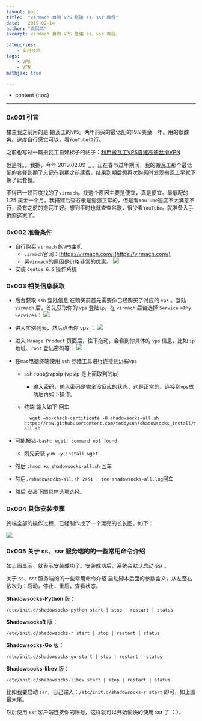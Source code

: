 ```yaml
---
layout: post
title:  "virmach 自购 VPS 搭建 ss、ssr 教程"
date:   2019-02-14
author: "袁凤鸣"
excerpt: virmach 自购 VPS 搭建 ss、ssr 教程。

categories: 
    - 实用技术
tags: 
    - VPS
    - VPN
mathjax: true

---
```

* content
{:toc}
---

### 0x001 引言
楼主我之前用的是 搬瓦工的`VPS`。两年前买的最低配的19.9美金一年。用的很酸爽。速度自行感觉可以，看`YouTube`也行。

之前也写过一篇搬瓦工自建梯子的帖子：[利用搬瓦工VPS自建高速丝滑VPN](https://www.yfmingo.cn/2016/09/05/bandwagonhost-vpn/)

但是呀。。我擦，今年 2019.02.09 日。正在春节过年期间，我的搬瓦工那个最低配的套餐到期了忘记在到期之前续费。结果到期后想再次购买时发现搬瓦工早就下架了此套餐。

不得已一顿百度找的了`virmach`。找这个原因主要是便宜，真是便宜。最低配的 1.25 美金一个月。我搭建后查谷歌是勉强正常的，但是看`YouTube`速度不太满意不行，没有之前的搬瓦工好。想到平时也就查查谷歌，很少看`YouTube`。就准备入手折腾这家了。





### 0x002 准备条件

- 自行购买 `virmach` 的`VPS`主机
    - `virmach`官网：[https://virmach.com/](https://virmach.com/)
    - 买`virmach`的原因是价格非常的优惠。
    ![](https://yfmingo.oss-cn-beijing.aliyuncs.com/images/d8moDR.jpg)
- 安装 `Centos 6.5` 操作系统


### 0x003  相关信息获取
- 后台获取 `ssh` 登陆信息
在购买前首先需要你已经购买了对应的 `vps` 。登陆 `virmach` 后，首先获取你的 `vps` 登陆`ip`，在 `virmach` 后台选择 `Service` =》`My Services`：
![](https://yfmingo.oss-cn-beijing.aliyuncs.com/images/sCurWk.jpg)

- 进入实例列表，然后点击你 vps ：
![](https://yfmingo.oss-cn-beijing.aliyuncs.com/images/woVw3Z.jpg)
- 进入 `Manage Product` 页面后，往下拖动，会看到你具体的 `vps` 信息，比如 `ip` 地址、`root` 登陆密码等：
![](https://yfmingo.oss-cn-beijing.aliyuncs.com/images/VumCbU.jpg)

- 在`mac`电脑终端使用 `ssh` 登陆工具进行连接到远程`vps`
    - ssh root@vpsip (vpsip 是上面取到的ip)
        - 输入密码，输入密码是完全没反应的状态，这是正常的。连接到`vps`成功后再如下操作。
    - 终端 输入如下 回车

            wget –no-check-certificate -O shadowsocks-all.sh https://raw.githubusercontent.com/teddysun/shadowsocks_install/master/shadowsocks-all.sh
            
 -  可能报错`-bash: wget: command not found`
     -  则先安装 `yum -y install wget`
-  然后 `chmod +x shadowsocks-all.sh` 回车
-  然后`./shadowsocks-all.sh 2>&1 | tee shadowsocks-all.log`回车
-  然后 安装下图具体选项选择。


### 0x004  具体安装步骤
终端全部的操作过程，已经制作成了一个漂亮的长长图。如下：

![](https://yfmingo.oss-cn-beijing.aliyuncs.com/images/szMMRg.jpg)


### 0x005 关于 ss、ssr 服务端的的一些常用命令介绍

如上图显示，就表示安装成功了。安装成功后，系统会默认启动 ssr 。

关于 ss、ssr 服务端的的一些常用命令介绍
启动脚本后面的参数含义，从左至右依次为：启动，停止，重启，查看状态。

**Shadowsocks-Python** 版：

    /etc/init.d/shadowsocks-python start | stop | restart | status

**ShadowsocksR** 版：

    /etc/init.d/shadowsocks-r start | stop | restart | status

**Shadowsocks-Go** 版：

    /etc/init.d/shadowsocks-go start | stop | restart | status

**Shadowsocks-libev** 版：

    /etc/init.d/shadowsocks-libev start | stop | restart | status

比如我要启动 `ssr`，自己输入：`/etc/init.d/shadowsocks-r start` 即可，如上图最末尾。

然后使用 ssr 客户端连接你的账号，这样就可以开始愉快的使用 ssr 了 ：）。



